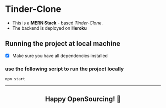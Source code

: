 # Tinder-Clone
- This is a **MERN Stack** - based *Tinder-Clone*.
- The backend is deployed on **Heroku**
## Running the project at local machine
- [x] Make sure you have all dependencies installed
### use the following script to run the project locally
```
npm start
```
----
## <p align="center">Happy OpenSourcing! 🤗</p>

